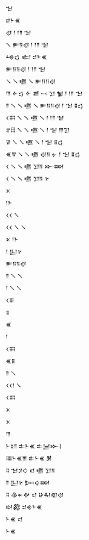 <div class='block'>
<div class='line'>𒈠</div>
<div class='line'>𒄑𒈨𒌍</div>
<div class='line'>𒋼 𒁹 𒁹𒈫 𒈠</div>
<div class='line'>𒑳 𒊓𒀀𒋼 𒁹 𒁹𒈫 𒈠</div>
<div class='line'>𒆲𒌓 𒅗 𒄑𒈨𒌍</div>
<div class='line'>𒊓𒀀𒀀𒋼 𒁹 𒁹𒈫 𒈠</div>
<div class='line'>𒑳 𒑳 𒍠 𒑳 𒊓𒀀𒀀𒋼</div>
<div class='line'>𒐈 𒅆𒌓 𒅆 𒋢 𒁁 𒋛 𒁯 𒁹 𒁹𒈫 𒈠</div>
<div class='line'>𒈫 𒑳 𒑳 𒍠 𒑳 𒊓𒀀𒀀𒋼 𒁹 𒈠 𒐉𒌓</div>
<div class='line'>𒌋𒐍 𒑳 𒑳 𒍠 𒑳 𒁹 𒁹𒈫 𒈠</div>
<div class='line'>𒐐𒑆 𒑳 𒑳 𒍠 𒑳 𒁹 𒈠 𒐈𒋛</div>
<div class='line'>𒐊 𒑳 𒑳 𒍠 𒑳 𒁹 𒈠 𒐉𒌓</div>
<div class='line'>𒌍𒐊 𒑳 𒑳 𒍠 𒋼𒀀 𒉡 𒁹 𒈠 𒐉𒌓</div>
<div class='line'>𒌋 𒑳 𒑳 𒍠 𒋛𒀀 𒁍𒇷</div>
<div class='line'>𒌋 𒑳 𒑳 𒍠 𒋛𒀀 𒆳</div>
<div class='line'>𒉽</div>
<div class='line'>𒁹𒈨</div>
<div class='line'>𒌋𒌋 𒑳</div>
<div class='line'>𒌋𒌋 𒑳 𒑳</div>
<div class='line'>𒉽 𒁹𒈨</div>
<div class='line'>𒁹 𒌨𒆳</div>
<div class='line'>𒊓𒀀𒀀𒋼</div>
<div class='line'>𒈫 𒑳 𒑳</div>
<div class='line'>𒁹 𒑳 𒑳</div>
<div class='line'>𒌋𒐋</div>
<div class='line'>𒐏</div>
<div class='line'>𒌍</div>
<div class='line'>𒁹</div>
<div class='line'>𒌋𒐍</div>
<div class='line'>𒌍𒐉</div>
<div class='line'>𒈫 𒑳</div>
<div class='line'>𒌋𒌋𒁹 𒑳</div>
<div class='line'>𒌋𒐍</div>
<div class='line'>𒉽</div>
<div class='line'>𒉽</div>
<div class='line'>𒐈</div>
<div class='line'>𒈨𒐏𒈫 𒉺𒈨𒌍 𒉺𒅁𒁍𒋙</div>
<div class='line'>𒐍𒈨𒌍𒐈 𒉺𒈨𒌍 𒋠</div>
<div class='line'>𒐉 𒈠𒋡𒄭 𒃰 𒍠 𒋛𒀀</div>
<div class='line'>𒈫 𒌨𒆳 𒄖𒌒𒇷</div>
<div class='line'>𒐉 𒆠𒄬𒉻 𒃰 𒄩𒊑𒊏𒋼</div>
<div class='line'>𒊭𒄃 𒄑𒄯𒈨𒌍</div>
<div class='line'>𒈨𒌍 𒃰</div>
<div class='line'>𒈨𒌍</div>
</div>